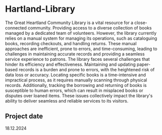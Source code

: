 # Hartland-Library

The Great Heartland Community Library is a vital resource for a close-connected community. Providing access to a diverse collection of books managed by a dedicated team of volunteers. However, the library currently relies on a manual system for managing its operations, such as cataloguing books, recording checkouts, and handling returns. These manual approaches are inefficient, prone to errors, and time-consuming, leading to challenges in maintaining accurate records and providing a seamless service experience to patrons. 
The library faces several challenges that hinder its efficiency and effectiveness. Maintaining and updating paper-based records is a burden and prone to errors, with the heightened risk of data loss or accuracy. Locating specific books is a time-intensive and impractical process, as it requires manually scanning through physical records. Additionally, tracking the borrowing and returning of books is susceptible to human errors, which can result in misplaced books or disputes over loaned items. These issues collectively impact the library's ability to deliver seamless and reliable services to its visitors.

## Project date
18.12.2024
